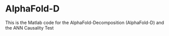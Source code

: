 # AlphaFold-D
This is the Matlab code for the AlphaFold-Decomposition (AlphaFold-D) and the ANN Causality Test
